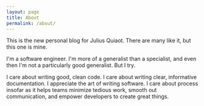 ```yaml
---
layout: page
title: About
permalink: /about/
---
```


This is the new personal blog for Julius Quiaot. There are many like it, but this one is mine.

I'm a software engineer. I'm more of a generalist than a specialist, and even then I'm not a particularly good generalist. But I try.

I care about writing good, clean code. I care about writing clear, informative documentation. I appreciate the art of writing software. I care about process insofar as it helps teams minimize tedious work, smooth out communication, and empower developers to create great things.

